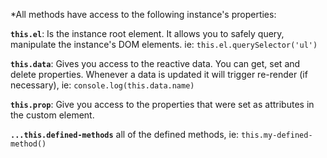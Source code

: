
*All methods have access to the following instance's properties:

**`this.el`**: Is the instance root element. It allows you to safely query, manipulate the instance's DOM elements. ie: `this.el.querySelector('ul')`

**`this.data`**: Gives you access to the reactive data. You can get, set and delete properties. Whenever a data is updated it will trigger re-render (if necessary), ie: `console.log(this.data.name)`

**`this.prop`**: Give you access to the properties that were set as attributes in the custom element. 

**`...this.defined-methods`** all of the defined methods, ie: `this.my-defined-method()`
